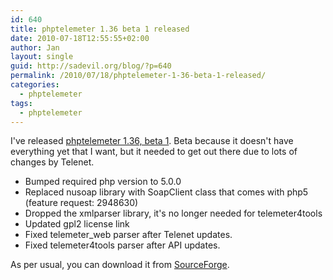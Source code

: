 ```yaml
---
id: 640
title: phptelemeter 1.36 beta 1 released
date: 2010-07-18T12:55:55+02:00
author: Jan
layout: single
guid: http://sadevil.org/blog/?p=640
permalink: /2010/07/18/phptelemeter-1-36-beta-1-released/
categories:
  - phptelemeter
tags:
  - phptelemeter
---
```

I've released [phptelemeter 1.36, beta 1](http://phptelemeter.kcore.org/). Beta because it doesn't have everything yet that I want, but it needed to get out there due to lots of changes by Telenet.

  * Bumped required php version to 5.0.0 
  * Replaced nusoap library with SoapClient class that comes with php5 (feature request: 2948630)
  * Dropped the xmlparser library, it's no longer needed for telemeter4tools
  * Updated gpl2 license link
  * Fixed telemeter_web parser after Telenet updates. 
  * Fixed telemeter4tools parser after API updates. 

As per usual, you can download it from [SourceForge](http://sourceforge.net/projects/phptelemeter).
